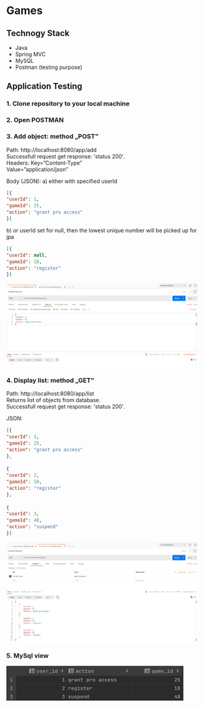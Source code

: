# Games

## Technogy Stack
* Java
* Spring MVC
* MySQL
* Postman (testing purpose)


## Application Testing
### 1. Clone repository to your local machine
### 2. Open POSTMAN

### 3. Add object: method „POST” 
Path: http://localhost:8080/app/add<br>
Successfull request get response: 'status 200'.<br>
Headers: Key=”Content-Type”<br> 
Value=”application/json”<br>

Body (JSON):
a) either with specified userId
````json
[{
"userId": 1,
"gameId": 25,
"action": "grant pro access"
}]
````
b) or userId set for null, then the lowest unique number will be picked up for jpa
````json
[{
"userId": null,
"gameId": 18,
"action": "register"
}]
````
![postman post](post.png)

### 4. Display list: method „GET” 
Path: http://localhost:8080/app/list<br>
Returns list of objects from database.<br>
Successfull request get response: 'status 200'.

JSON:
````json
[{
"userId": 1,
"gameId": 25,
"action": "grant pro access"
},

{
"userId": 2,
"gameId": 18,
"action": "register"
},

{
"userId": 3,
"gameId": 48,
"action": "suspend"
}]
````
![postman get](get.png)

### 5. MySql view
![database](db.png)
